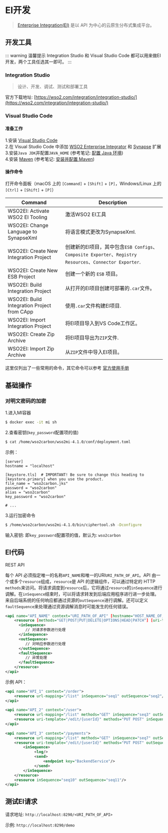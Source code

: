 # EI开发

> [Enterprise Integration(EI)](https://wso2.com/enterprise-integrator/6.6.0) 是以 API 为中心的云原生分布式集成平台。

## 开发工具

::: warning 温馨提示
Integration Studio 和 Visual Studio Code 都可以用来做EI开发，两个工具任选其一即可。
:::

### Integration Studio

> 设计、开发、调试、测试和部署工具

官方下载地址: [https://wso2.com/integration/integration-studio/](https://wso2.com/integration/integration-studio/)

### Visual Studio Code

#### 准备工作

1.安装 [Visual Studio Code](https://code.visualstudio.com/)
<br>
2.在 Visual Studio Code 中添加 [WSO2 Enterprise Integrator](https://marketplace.visualstudio.com/items?itemName=WSO2.wso2ei) 和 [Synapse](https://marketplace.visualstudio.com/items?itemName=nexure.synapse-executor) 扩展
<br>
3.安装`Java JDK`并配置`JAVA_HOME` (参考笔记: [配置 Java 环境](/notes/java.md))
<br>
4.安装 [Maven](https://maven.apache.org/download.cgi) (参考笔记: [安装并配置 Maven](/notes/maven.md))
<br>

#### 操作命令

打开命令面板（macOS 上的 `[Command]` + `[Shift]` + `[P]`，Windows/Linux 上的 `[Ctrl]` + `[Shift]` + `[P]`）

| Command                                     | Description                                                                                |
|---------------------------------------------|--------------------------------------------------------------------------------------------|
| WSO2EI: Activate WSO2 EI Tooling            | 激活WSO2 EI工具                                                                                |
| WSO2EI: Change Language to SynapseXml	      | 将语言模式更改为SynapseXml.                                                                        |
| WSO2EI: Create New Integration Project      | 创建新的EI项目，其中包含`ESB Configs`、`Composite Exporter`、`Registry Resources`、`Connector Exporter`. |
| WSO2EI: Create New ESB Project              | 创建一个新的 `ESB` 项目。                                                                           |
| WSO2EI: Build Integration Project	          | 从打开的EI项目创建可部署的`.car`文件。                                                                    |
| WSO2EI: Build Integration Project from CApp | 使用`.car`文件构建EI项目.                                                                          |
| WSO2EI: Import Integration Project          | 将EI项目导入到VS Code工作区。                                                                        |
| WSO2EI: Create Zip Archive                  | 将EI项目导出为`ZIP`文件.                                                                           |
| WSO2EI: Import Zip Archive                  | 从`ZIP`文件中导入EI项目。                                                                           |

这里仅列出了一些常用的命令，其它命令可以参考 [官方使用手册](https://marketplace.visualstudio.com/items?itemName=WSO2.wso2ei)

## 基础操作

### 对明文密码的加密

1.进入MI容器

```sh
$ docker exec -it mi sh
```

2.查看密钥(`key_password`配置项的值)

```sh
$ cat /home/wso2carbon/wso2mi-4.1.0/conf/deployment.toml
```

示例：

```ini{8}
[server]
hostname = "localhost"

[keystore.tls]  # IMPORTANT! Be sure to change this heading to [keystore.primary] when you use the product.
file_name = "wso2carbon.jks"
password = "wso2carbon"
alias = "wso2carbon"
key_password = "wso2carbon"

# ...
```

3.运行加密命令
```sh
$ /home/wso2carbon/wso2mi-4.1.0/bin/ciphertool.sh -Dconfigure
```
输入密钥: 即`key_password`配置项的值，默认为: `wso2carbon`

## EI代码

REST API

每个 API 必须指定唯一的名称`API_NAME`和唯一的URI`URI_PATH_OF_API`。API 由一个或多个`resource`组成，`resource`是 API 的逻辑组件，可以通过特定的 HTTP `methods`来访问。将请求调度到`resource`后，它将通过`resource`的`inSequence`进行调解。在`inSequence`结束时，可以将请求转发到后端应用程序进行进一步处理。来自后端系统的任何响应都通过资源的`outSequence`进行调解。还可以定义`faultSequence`来处理通过资源调解消息时可能发生的任何错误。

```xml
<api name="API_NAME" context="URI_PATH_OF_API" [hostname="HOST_NAME_OF_SERVER"]  [port="PORT_NUMBER"]>
    <resource [methods="GET|POST|PUT|DELETE|OPTIONS|HEAD|PATCH"] [uri-template="URI_TEMPLATE"|url-mapping="URL_MAPPING"]>
      <inSequence>
         // 对请求参数进行处理
      </inSequence>
      <outSequence>
         // 对响应参数进行处理
      </outSequence>
      <faultSequence>
         // 异常处理
      </faultSequence>
    </resource>
</api>
```

示例 API：

```xml
<api name="API_1" context="/order">
    <resource url-mapping="/list" inSequence="seq1" outSequence="seq2"/>
</api>
  
<api name="API_2" context="/user">
    <resource url-mapping="/list" methods="GET" inSequence="seq3" outSequence="seq4"/>
    <resource uri-template="/edit/{userId}" methods="PUT POST" inSequence="seq5" outSequence="seq6"/>
</api>
 
<api name="API_3" context="/payments">
    <resource url-mapping="/list" methods="GET" inSequence="seq7" outSequence="seq8"/>
    <resource uri-template="/edit/{userId}" methods="PUT POST" outSequence="seq9">
        <inSequence>
             <log/>
             <send>
                 <endpoint key="BackendService"/>
             </send>
        </inSequence>
    </resource>
    <resource inSequence="seq10" outSequence="seq11"/>
</api>
```

## 测试EI请求

请求地址: `http://localhost:8290/<URI_PATH_OF_API>`

示例: `http://localhost:8290/demo`